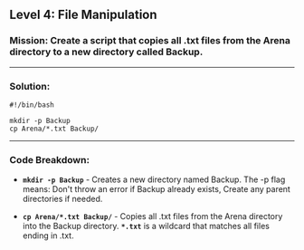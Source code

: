 ## Level 4: File Manipulation

### Mission: Create a script that copies all .txt files from the Arena directory to a new directory called Backup.

---

### Solution:
```
#!/bin/bash

mkdir -p Backup
cp Arena/*.txt Backup/
```

---

### Code Breakdown:

- **`mkdir -p Backup`** - Creates a new directory named Backup. The -p flag means: Don't throw an error if Backup already exists, Create any parent directories if needed.

- **`cp Arena/*.txt Backup/`** - Copies all .txt files from the Arena directory into the Backup directory. **`*.txt`** is a wildcard that matches all files ending in .txt.
